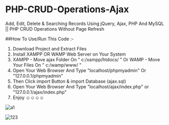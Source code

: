 # PHP-CRUD-Operations-Ajax
Add, Edit, Delete &amp; Searching Records Using jQuery, Ajax, PHP And MySQL || PHP CRUD Operations Without Page Refresh

##How To Use/Run This Code :-
1. Download Project and Extract Files
2. Install XAMPP OR WAMP Web Server on Your System
3. XAMPP - Move ajax Folder On " c:/xampp/htdocs/ " Or WAMP - Move Your Files On " c:/wamp/www/ "
3. Open Your Web Browser And Type "localhost/phpmyadmin" Or "127.0.0.1/phpmyadmin"
4. Then Click import Button & import Database (ajax.sql)
5. Open Your Web Browser And Type "localhost/ajax/index.php" or "127.0.0.1/ajax/index.php"
6. Enjoy  ☺☺☺☺

![a1](https://user-images.githubusercontent.com/26626045/52166024-09681000-26bd-11e9-8ad9-4da8b5cf3b43.jpg)

![123](https://user-images.githubusercontent.com/26626045/52166310-729d5280-26c0-11e9-9907-c75226c35cf0.PNG)
